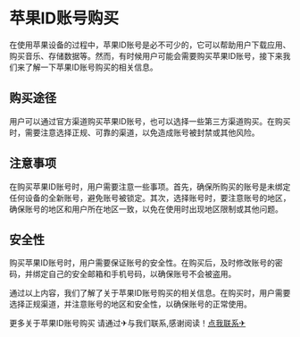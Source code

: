 # 苹果ID账号购买

在使用苹果设备的过程中，苹果ID账号是必不可少的，它可以帮助用户下载应用、购买音乐、存储数据等。然而，有时候用户可能会需要购买苹果ID账号，接下来我们来了解一下苹果ID账号购买的相关信息。

## 购买途径
用户可以通过官方渠道购买苹果ID账号，也可以选择一些第三方渠道购买。在购买时，需要注意选择正规、可靠的渠道，以免造成账号被封禁或其他风险。

## 注意事项
在购买苹果ID账号时，用户需要注意一些事项。首先，确保所购买的账号是未绑定任何设备的全新账号，避免账号被锁定。其次，选择账号时，要注意账号的地区，确保账号的地区和用户所在地区一致，以免在使用时出现地区限制或其他问题。

## 安全性
购买苹果ID账号时，用户需要保证账号的安全性。在购买后，及时修改账号的密码，并绑定自己的安全邮箱和手机号码，以确保账号不会被盗用。

通过以上内容，我们了解了关于苹果ID账号购买的相关信息。在购买时，用户需要选择正规渠道，并注意账号的地区和安全性，以确保账号的正常使用。

更多关于苹果ID账号购买 请通过✈与我们联系,感谢阅读！[点我联系✈](https://cn.G208.com)